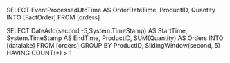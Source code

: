 SELECT
    EventProcessedUtcTime AS OrderDateTime,
    ProductID,
    Quantity
INTO
    [FactOrder]
FROM
    [orders]



SELECT
    DateAdd(second,-5,System.TimeStamp) AS StartTime,
    System.TimeStamp AS EndTime,
    ProductID,
    SUM(Quantity) AS Orders
INTO
    [datalake]
FROM
    [orders]
GROUP BY ProductID, SlidingWindow(second, 5)
HAVING COUNT(*) > 1